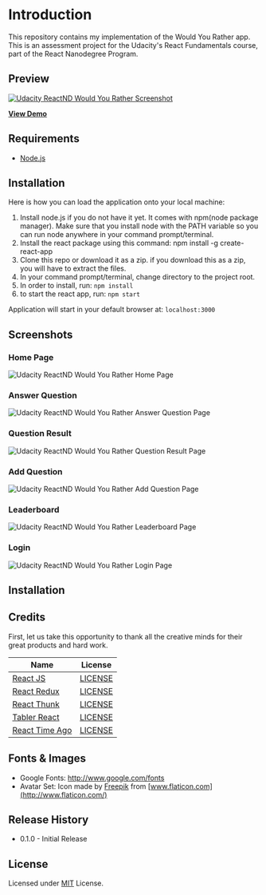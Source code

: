 # Introduction
This repository contains my implementation of the Would You Rather app. This is an assessment project for the Udacity's React Fundamentals course, part of the React Nanodegree Program.

## Preview
[![Udacity ReactND Would You Rather Screenshot](https://raw.githubusercontent.com/cangir/udacity-reactnd-would-you-rather/master/screenshots/screenshot-youtube.png)](https://www.youtube.com/watch?v=h0LgUHQ9vzc)

**[View Demo](https://cangir.github.io/udacity-reactnd-would-you-rather/)**

## Requirements
- [Node.js](https://nodejs.org)

## Installation
Here is how you can load the application onto your local machine:

1. Install node.js if you do not have it yet. It comes with npm(node package manager). Make sure that you install node with the PATH variable so you can run node anywhere in your command prompt/terminal.
2. Install the react package using this command: npm install -g create-react-app
3. Clone this repo or download it as a zip. if you download this as a zip, you will have to extract the files.
4. In your command prompt/terminal, change directory to the project root.
5. In order to install, run: `npm install`
6. to start the react app, run: `npm start`

Application will start in your default browser at: `localhost:3000`

## Screenshots

### Home Page
![Udacity ReactND Would You Rather Home Page](https://raw.githubusercontent.com/cangir/udacity-reactnd-would-you-rather/master/screenshots/screenshot-home.png)

### Answer Question
![Udacity ReactND Would You Rather Answer Question Page](https://raw.githubusercontent.com/cangir/udacity-reactnd-would-you-rather/master/screenshots/screenshot-answer.png)

### Question Result
![Udacity ReactND Would You Rather Question Result Page](https://raw.githubusercontent.com/cangir/udacity-reactnd-would-you-rather/master/screenshots/screenshot-result.png)

### Add Question
![Udacity ReactND Would You Rather Add Question Page](https://raw.githubusercontent.com/cangir/udacity-reactnd-would-you-rather/master/screenshots/screenshot-question-add.png)

### Leaderboard
![Udacity ReactND Would You Rather Leaderboard Page](https://raw.githubusercontent.com/cangir/udacity-reactnd-would-you-rather/master/screenshots/screenshot-leaderboard.png)

### Login
![Udacity ReactND Would You Rather Login Page](https://raw.githubusercontent.com/cangir/udacity-reactnd-would-you-rather/master/screenshots/screenshot-login.png)

## Installation

## Credits
First, let us take this opportunity to thank all the creative minds for their great products and hard work.

Name | License
------------ | -------------
[React JS](https://github.com/facebook/react) | [LICENSE](https://github.com/facebook/react/blob/master/LICENSE)
[React Redux](https://github.com/reduxjs/react-redux) | [LICENSE](https://github.com/reduxjs/react-redux/blob/master/LICENSE.md)
[React Thunk](https://github.com/reduxjs/redux-thunk) | [LICENSE](https://github.com/reduxjs/redux-thunk/blob/master/LICENSE.md)
[Tabler React](https://github.com/tabler/tabler-react) | [LICENSE](https://github.com/tabler/tabler-react/blob/master/LICENSE)
[React Time Ago](https://github.com/catamphetamine/react-time-ago) | [LICENSE](https://github.com/catamphetamine/react-time-ago/blob/master/LICENSE)

## Fonts & Images
- Google Fonts: http://www.google.com/fonts
- Avatar Set: Icon made by [Freepik](https://www.freepik.com/home) from [www.flaticon.com](http://www.flaticon.com/)

## Release History
- 0.1.0 - Initial Release

## License
Licensed under [MIT](https://github.com/cangir/udacity-reactnd-would-you-rather/blob/master/LICENSE) License.